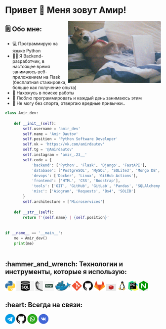 # Привет 👋 Меня зовут Амир!

<img align="right" alt="GIF" height="200px" width="300px" src="Senior.gif" />

## 🗒 Обо мне:
- :computer: Программирую на языке Python
- :man_technologist: Я Backend-разработчик, в настоящее время занимаюсь 
веб-приложением на Flask (бесплатная стажировка, больше как получение опыта)
- 👀 Нахожусь в поиске работы
- 💞️ Люблю программировать и каждый день занимаюсь этим
- 🏅 Не могу без спорта, отвергаю вредные привычки..

```python
class Amir_dev:

    def __init__(self):
        self.username = 'amir_dev'
        self.name = 'Amir Dautov'
        self.position = 'Python Software Developer'
        self.vk = 'https://vk.com/amirdautov'
        self.tg = '@Amirdautov'
        self.instagram = 'amir_.23__'
        self.code = {
            'backend': ['Python', 'Flask', 'Django', 'FastAPI'],
            'database': ['PostgreSQL', 'MySQL', 'SQLite3', 'Mongo DB', 'Redis'],
            'devops': ['Docker', 'Linux', 'GitHub Actions'],
            'frontend': ['HTML', 'CSS', 'Boostrap'],
            'tools': ['GIT', 'GitHub', 'GitLab', 'Pandas', 'SQLAlchemy', 'Celery', 'Nginx'],
            'misc': ['Aiogram', 'Requests', 'Bs4', 'SOLID']
        }
        self.architecture = ['Microservices']

    def __str__(self):
        return f'{self.name} | {self.position}'


if __name__ == '__main__':
    me = Amir_dev()
    print(me)
    
 ```

<h2 align="left">:hammer_and_wrench: Технологии и инструменты, которые я использую:</h2>

[![Python](icons/python.png)](https://www.python.org/)
[![SQL](icons/SQL.png)](https://wikipedia.org/wiki/SQL)
[![Flask](icons/flask.png)](https://flask.palletsprojects.com/en/3.0.x/)
[![Django](icons/django.png)](https://www.djangoproject.com/)
[![Docker](icons/docker.png)](https://www.docker.com/)
[![Git](icons/git.png)](https://git-scm.com/)
[![GitHub](icons/github.png)](https://github.com/)
[![GitLab](icons/gitlab.png)](https://about.gitlab.com/)
[![Redis](icons/redis.png)](https://redis.io/)
[![Linux](icons/linux.png)](https://www.linux.org/)
[![Pycharm](icons/PyCharm.png)](https://www.jetbrains.com/pycharm/)
[![Nginx](icons/nginx.png)](https://nginx.org/)


<h2 align="left">:heart: Всегда на связи:</h2>

[![Telegram](icons/telegram.png)](https://t.me/Amirdautov)
[![GitHub](icons/github.png)](https://github.com/Amir2097)
[![WhatsApp](icons/whatsapp.png)](https://wa.me/79194000342)
[![Vk](icons/vkontakte.png)](https://vk.com/amirdautov)





